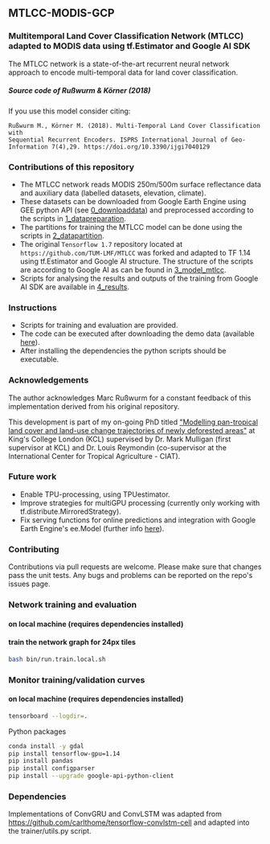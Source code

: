 ## MTLCC-MODIS-GCP
### Multitemporal Land Cover Classification Network (MTLCC) adapted to MODIS data using tf.Estimator and Google AI SDK

The MTLCC network is a state-of-the-art recurrent neural network approach to encode multi-temporal data for land cover classification.

##### Source code of Rußwurm & Körner (2018)

If you use this model consider citing:
```
Rußwurm M., Körner M. (2018). Multi-Temporal Land Cover Classification with
Sequential Recurrent Encoders. ISPRS International Journal of Geo-Information 7(4),29. https://doi.org/10.3390/ijgi7040129

```

### Contributions of this repository
* The MTLCC network reads MODIS 250m/500m surface reflectance data and auxiliary data (labelled datasets, elevation, climate).
* These datasets can be downloaded from Google Earth Engine using GEE python API (see [0_downloaddata](https://github.com/acocac/MTLCC-MODIS-GCP/tree/master/0_downloaddata)) and preprocessed according to the scripts in [1_datapreparation](https://github.com/acocac/MTLCC-MODIS-GCP/tree/master/1_datapreparation). 
* The partitions for training the MTLCC model can be done using the scripts in [2_datapartition](https://github.com/acocac/MTLCC-MODIS-GCP/tree/master/2_datapartition).
* The original `Tensorflow 1.7` repository located at `https://github.com/TUM-LMF/MTLCC` was forked and adapted to TF 1.14 using tf.Estimator and Google AI structure. The structure of the scripts are according to Google AI as can be found in [3_model_mtlcc](https://github.com/acocac/MTLCC-MODIS-GCP/tree/master/3_model_mtlcc).
* Scripts for analysing the results and outputs of the training from Google AI SDK are available in [4_results](https://github.com/acocac/MTLCC-MODIS-GCP/tree/master/4_results).

### Instructions
* Scripts for training and evaluation are provided.
* The code can be executed after downloading the demo data (available [here](https://drive.google.com/drive/folders/1ljxThnqgeNsnfv_qejI-jE8O4bH9mHkW?usp=sharing)).
*  After installing the dependencies the python scripts should be executable.

### Acknowledgements
The author acknowledges Marc Rußwurm for a constant feedback of this implementation derived from his original repository. 

This development is part of my on-going PhD titled ["Modelling pan-tropical land cover and land-use change trajectories of newly deforested areas"](https://www.kcl.ac.uk/people/alejandro-coca-castro) at King's College London (KCL) supervised by Dr. Mark Mulligan (first supervisor at KCL) and Dr. Louis Reymondin (co-supervisor at the International Center for Tropical Agriculture - CIAT).

### Future work
* Enable TPU-processing, using TPUestimator.
* Improve strategies for multiGPU processing (currently only working with tf.distribute.MirroredStrategy).
* Fix serving functions for online predictions and integration with Google Earth Engine's ee.Model (further info [here](https://developers.google.com/earth-engine/tensorflow)).

### Contributing
Contributions via pull requests are welcome. Please make sure that changes pass the unit tests. Any bugs and problems can be reported on the repo's issues page.

### Network training and evaluation

#### on local machine (requires dependencies installed)

#### train the network graph for 24px tiles
```bash
bash bin/run.train.local.sh
```

### Monitor training/validation curves
#### on local machine (requires dependencies installed)

```bash
tensorboard --logdir=.
```

Python packages
```bash
conda install -y gdal
pip install tensorflow-gpu=1.14
pip install pandas
pip install configparser
pip install --upgrade google-api-python-client
```

### Dependencies
Implementations of ConvGRU and ConvLSTM was adapted from https://github.com/carlthome/tensorflow-convlstm-cell and adapted into the trainer/utils.py script.
